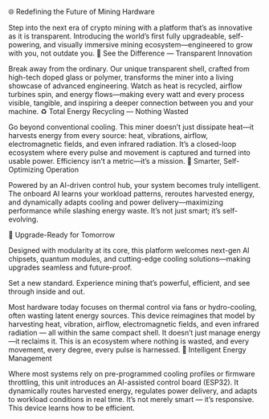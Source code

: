 🌐 Redefining the Future of Mining Hardware

Step into the next era of crypto mining with a platform that’s as innovative as it is transparent. Introducing the world’s first fully upgradeable, self-powering, and visually immersive mining ecosystem—engineered to grow with you, not outdate you.
👀 See the Difference — Transparent Innovation

Break away from the ordinary. Our unique transparent shell, crafted from high-tech doped glass or polymer, transforms the miner into a living showcase of advanced engineering. Watch as heat is recycled, airflow turbines spin, and energy flows—making every watt and every process visible, tangible, and inspiring a deeper connection between you and your machine.
♻️ Total Energy Recycling — Nothing Wasted

Go beyond conventional cooling. This miner doesn’t just dissipate heat—it harvests energy from every source: heat, vibrations, airflow, electromagnetic fields, and even infrared radiation. It’s a closed-loop ecosystem where every pulse and movement is captured and turned into usable power. Efficiency isn’t a metric—it’s a mission.
🧠 Smarter, Self-Optimizing Operation

Powered by an AI-driven control hub, your system becomes truly intelligent. The onboard AI learns your workload patterns, reroutes harvested energy, and dynamically adapts cooling and power delivery—maximizing performance while slashing energy waste. It’s not just smart; it’s self-evolving.


🚀 Upgrade-Ready for Tomorrow

Designed with modularity at its core, this platform welcomes next-gen AI chipsets, quantum modules, and cutting-edge cooling solutions—making upgrades seamless and future-proof.

Set a new standard. Experience mining that’s powerful, efficient, and see through inside and out.

Most hardware today focuses on thermal control via fans or hydro-cooling, often wasting latent energy sources. This device reimagines that model by harvesting heat, vibration, airflow, electromagnetic fields, and even infrared radiation — all within the same compact shell. It doesn’t just manage energy—it reclaims it.
This is an ecosystem where nothing is wasted, and every movement, every degree, every pulse is harnessed.
🧠 Intelligent Energy Management

Where most systems rely on pre-programmed cooling profiles or firmware throttling, this unit introduces an AI-assisted control board (ESP32). It dynamically routes harvested energy, regulates power delivery, and adapts to workload conditions in real time. It’s not merely smart — it’s responsive. This device learns how to be efficient.
